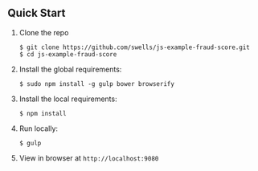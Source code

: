 ## Quick Start

1. Clone the repo

   ```
   $ git clone https://github.com/swells/js-example-fraud-score.git
   $ cd js-example-fraud-score

   ```

2. Install the global requirements:

   ```
   $ sudo npm install -g gulp bower browserify
   ```

3. Install the local requirements: 

   ```
   $ npm install
   ```

4. Run locally: 

   ```
   $ gulp
   ```

5.  View in browser at `http://localhost:9080`

